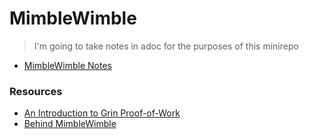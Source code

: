 # MimbleWimble

> I'm going to take notes in adoc for the purposes of this minirepo

* [MimbleWimble Notes](mimblewimble.adoc)

### Resources

* [An Introduction to Grin Proof-of-Work](https://blog.blockcypher.com/an-introduction-to-grin-proof-of-work-103aaa9f66ce)
* [Behind MimbleWimble](https://medium.com/@jcliff/behind-mimblewimble-cd9da78a00e9)
